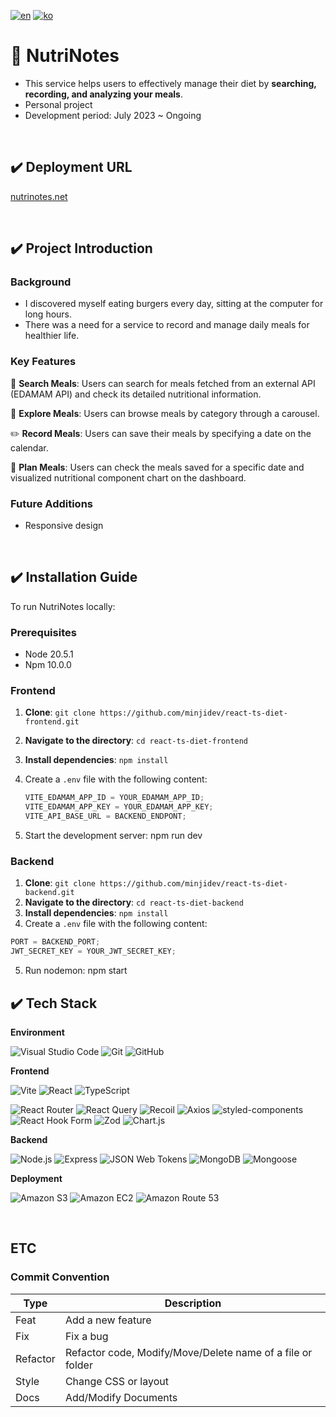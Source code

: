 [![en](https://img.shields.io/badge/lang-en-F38181.svg)](https://github.com/minjidev/react-ts-diet-frontend/blob/main/README.md)
[![ko](https://img.shields.io/badge/lang-ko-FCE38A.svg)](https://github.com/minjidev/react-ts-diet-frontend/blob/main/README.ko.md)

# 📒 NutriNotes

- This service helps users to effectively manage their diet by **searching, recording, and analyzing your meals**.
- Personal project
- Development period: July 2023 ~ Ongoing

 <br />

## ✔️ Deployment URL

[nutrinotes.net](https://nutrinotes.net)

 <br />

## ✔️ Project Introduction

### Background

- I discovered myself eating burgers every day, sitting at the computer for long hours.
- There was a need for a service to record and manage daily meals for healthier life.

### Key Features

🔎 **Search Meals**: Users can search for meals fetched from an external API (EDAMAM API) and check its detailed nutritional information.

🥗 **Explore Meals**: Users can browse meals by category through a carousel.

✏️ **Record Meals**: Users can save their meals by specifying a date on the calendar.

🧐 **Plan Meals**: Users can check the meals saved for a specific date and visualized nutritional component chart on the dashboard.

### Future Additions

- Responsive design

 <br />

## ✔️ Installation Guide

To run NutriNotes locally:

### Prerequisites

- Node 20.5.1
- Npm 10.0.0

### Frontend

1. **Clone**: `git clone https://github.com/minjidev/react-ts-diet-frontend.git`
2. **Navigate to the directory**: `cd react-ts-diet-frontend`
3. **Install dependencies**: `npm install`
4. Create a `.env` file with the following content:

   ```jsx
   VITE_EDAMAM_APP_ID = YOUR_EDAMAM_APP_ID;
   VITE_EDAMAM_APP_KEY = YOUR_EDAMAM_APP_KEY;
   VITE_API_BASE_URL = BACKEND_ENDPONT;
   ```

5. Start the development server: npm run dev

### Backend

1. **Clone**: `git clone https://github.com/minjidev/react-ts-diet-backend.git`
2. **Navigate to the directory**: `cd react-ts-diet-backend`
3. **Install dependencies**: `npm install`
4. Create a `.env` file with the following content:

```jsx
PORT = BACKEND_PORT;
JWT_SECRET_KEY = YOUR_JWT_SECRET_KEY;
```

5. Run nodemon: npm start

## ✔️ Tech Stack

**Environment**

![Visual Studio Code](https://img.shields.io/badge/Visual%20Studio%20Code-007ACC?style=for-the-badge&logo=Visual%20Studio%20Code&logoColor=white)
![Git](https://img.shields.io/badge/Git-F05032?style=for-the-badge&logo=Git&logoColor=white)
![GitHub](https://img.shields.io/badge/GitHub-181717?style=for-the-badge&logo=GitHub&logoColor=white)

**Frontend**

![Vite](https://img.shields.io/badge/Vite-646CFF?style=for-the-badge&logo=Vite&logoColor=white)
![React](https://img.shields.io/badge/React-61DAFB?style=for-the-badge&logo=React&logoColor=white)
![TypeScript](https://img.shields.io/badge/TypeScript-3178C6?style=for-the-badge&logo=TypeScript&logoColor=white)

![React Router](https://img.shields.io/badge/React%20Router-CA4245?style=for-the-badge&logo=React%20Router&logoColor=white)
![React Query](https://img.shields.io/badge/React%20Query-FF4154?style=for-the-badge&logo=React%20Query&logoColor=white)
![Recoil](https://img.shields.io/badge/Recoil-3578E5?style=for-the-badge&logo=Recoil&logoColor=white)
![Axios](https://img.shields.io/badge/Axios-5A29E4?style=for-the-badge&logo=Axios&logoColor=white)
![styled-components](https://img.shields.io/badge/styled%20components-DB7093?style=for-the-badge&logo=styled-components&logoColor=white)
![React Hook Form](https://img.shields.io/badge/React%20Hook%20Form-EC5990?style=for-the-badge&logo=React%20Hook%20Form&logoColor=white)
![Zod](https://img.shields.io/badge/Zod-3E67B1?style=for-the-badge&logo=Zod&logoColor=white)
![Chart.js](https://img.shields.io/badge/Chart.js-FF6384?style=for-the-badge&logo=Chart.js&logoColor=white)

**Backend**

![Node.js](https://img.shields.io/badge/Node.js-339933?style=for-the-badge&logo=Node.js&logoColor=white)
![Express](https://img.shields.io/badge/Express-000000?style=for-the-badge&logo=Express&logoColor=white)
![JSON Web Tokens](https://img.shields.io/badge/JSON%20Web%20Tokens-000000?style=for-the-badge&logo=JSON%20Web%20Tokens&logoColor=white)
![MongoDB](https://img.shields.io/badge/MongoDB-47A248?style=for-the-badge&logo=MongoDB&logoColor=white)
![Mongoose](https://img.shields.io/badge/Mongoose-880000?style=for-the-badge&logo=Mongoose&logoColor=white)

**Deployment**

![Amazon S3](https://img.shields.io/badge/Amazon%20S3-569A31?style=for-the-badge&logo=Amazon%20S3&logoColor=white)
![Amazon EC2](https://img.shields.io/badge/Amazon%20EC2-FF9900?style=for-the-badge&logo=Amazon%20EC2&logoColor=white)
![Amazon Route 53](https://img.shields.io/badge/Amazon%20Route%2053-8C4FFF?style=for-the-badge&logo=Amazon%20Route%2053&logoColor=white)

 <br />

## ETC

### Commit Convention

| Type     | Description                                                |
| -------- | ---------------------------------------------------------- |
| Feat     | Add a new feature                                          |
| Fix      | Fix a bug                                                  |
| Refactor | Refactor code, Modify/Move/Delete name of a file or folder |
| Style    | Change CSS or layout                                       |
| Docs     | Add/Modify Documents                                       |
